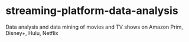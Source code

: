 # streaming-platform-data-analysis
 Data analysis and data mining of movies and TV shows on Amazon Prim, Disney+, Hulu, Netflix
